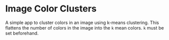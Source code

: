 
# Image Color Clusters

A simple app to cluster colors in an image using k-means clustering. This flattens the number of colors in the image into the `k` mean colors. `k` must be set beforehand.
